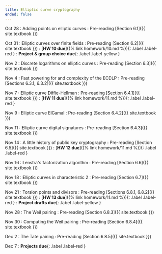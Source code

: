 ```yaml
---
title: Elliptic curve cryptography
ended: false
---
```


Oct 28
: Adding points on elliptic curves
  : Pre-reading [Section 6.1]({{ site.textbook }})

Oct 31
: Elliptic curves over finite fields
  : Pre-reading [Section 6.2]({{ site.textbook }})
: [**HW 10 due**]({% link homework/10.md %}){: .label .label-red }
: **Project & group choice due**{: .label .label-yellow }

Nov 2
: Discrete logarithms on elliptic curves 
  : Pre-reading [Section 6.3]({{ site.textbook }})

Nov 4
: Fast powering for and complexity of the ECDLP 
  : Pre-reading [Sections 6.3.1, 6.3.2]({{ site.textbook }})

Nov 7
: Elliptic curve Diffie-Hellman 
  : Pre-reading [Section 6.4.1]({{ site.textbook }})
: [**HW 11 due**]({% link homework/11.md %}){: .label .label-red }

Nov 9
: Elliptic curve ElGamal 
  : Pre-reading [Section 6.4.2]({{ site.textbook }})

Nov 11
: Elliptic curve digital signatures 
  : Pre-reading [Section 6.4.3]({{ site.textbook }})

Nov 14
: A little history of public key cryptography
  : Pre-reading [Section 6.5]({{ site.textbook }})
: [**HW 12 due**]({% link homework/11.md %}){: .label .label-red }

Nov 16 
: Lenstra's factorization algorithm
  : Pre-reading [Section 6.6]({{ site.textbook }})

Nov 18 
: Elliptic curves in characteristic 2 
  : Pre-reading [Section 6.7]({{ site.textbook }})

Nov 21
: Torsion points and divisors
  : Pre-reading [Sections 6.8.1, 6.8.2]({{ site.textbook }})
: [**HW 13 due**]({% link homework/11.md %}){: .label .label-red }
: **Project drafts due**{: .label .label-yellow }

Nov 28
: The Weil pairing
  : Pre-reading [Section 6.8.3]({{ site.textbook }})

Nov 30 
: Computing the Weil pairing 
  : Pre-reading [Section 6.8.4]({{ site.textbook }})

Dec 2 
: The Tate pairing 
  : Pre-reading [Section 6.8.5]({{ site.textbook }})

Dec 7 
: **Projects due**{: .label .label-red }
